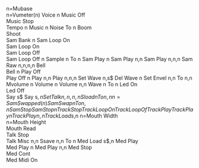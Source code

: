  n=Mubase  
 n=Vumeter(n)
 Voice n 
 Music Off  
 Music Stop  
 Tempo n 
 Music n 
 Noise To n 
 Boom  
 Shoot  
 Sam Bank n 
 Sam Loop On  
 Sam Loop On  
 Sam Loop Off  
 Sam Loop Off n 
 Sample n To n 
 Sam Play n 
 Sam Play n,n 
 Sam Play n,n,n 
 Sam Raw n,n,n,n 
 Bell  
 Bell n 
 Play Off  
 Play Off n 
 Play n,n 
 Play n,n,n 
 Set Wave n,s$ 
 Del Wave n 
 Set Envel n,n To n,n 
 Mvolume n 
 Volume n 
 Volume n,n 
 Wave n To n 
 Led On  
 Led Off  
 Say s$ 
 Say s$,n 
 Set Talk n,n,n,n 
 Sload n To n,n 
 n=Sam Swapped(n)
 Sam Swap n To n,n 
 Sam Stop  
 Sam Stop n 
 Track Stop  
 Track Loop On  
 Track Loop Of  
 Track Play  
 Track Play n 
 Track Play n,n 
 Track Load s$,n 
 n=Mouth Width  
 n=Mouth Height  
 Mouth Read  
 Talk Stop  
 Talk Misc n,n 
 Ssave n,n To n 
 Med Load s$,n 
 Med Play  
 Med Play n 
 Med Play n,n 
 Med Stop  
 Med Cont  
 Med Midi On  
